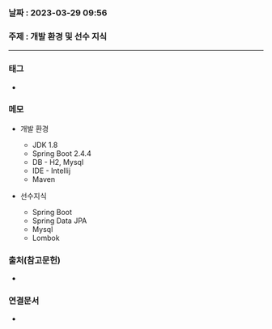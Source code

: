 ### 날짜 : 2023-03-29 09:56
### 주제 : 개발 환경 및 선수 지식
---
### 태그
* 

### 메모
* 개발 환경 
	* JDK 1.8
	* Spring Boot 2.4.4
	* DB - H2, Mysql
	* IDE - Intellij
	* Maven
	
* 선수지식
	* Spring Boot
	* Spring Data JPA
	* Mysql
	* Lombok

### 출처(참고문헌)
-  

### 연결문서
- 